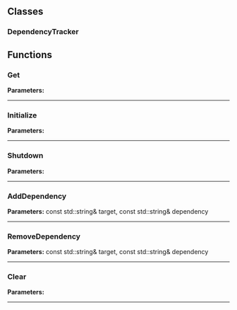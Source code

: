 
## Classes

### DependencyTracker




## Functions

### Get



**Parameters:** 

---

### Initialize



**Parameters:** 

---

### Shutdown



**Parameters:** 

---

### AddDependency



**Parameters:** const std::string& target, const std::string& dependency

---

### RemoveDependency



**Parameters:** const std::string& target, const std::string& dependency

---

### Clear



**Parameters:** 

---
